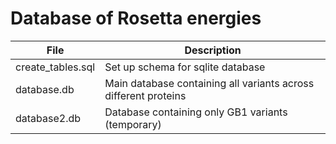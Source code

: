 # Database of Rosetta energies

| File      | Description |
| --------- | ----------- |
| create_tables.sql | Set up schema for sqlite database
| database.db | Main database containing all variants across different proteins |
| database2.db | Database containing only GB1 variants (temporary) |
